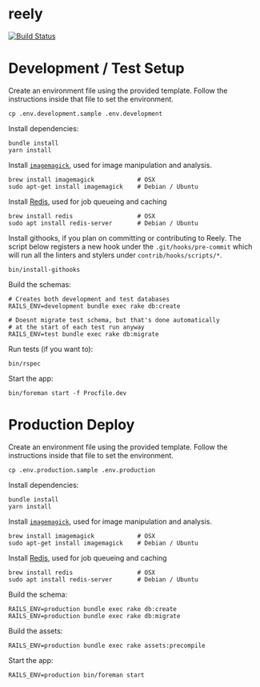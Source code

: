 # reely

[![Build Status](https://gitlab.com/reely/reely/badges/master/build.svg)](https://gitlab.com/reely/reely/pipelines)


# Development / Test Setup

Create an environment file using the provided template. Follow the instructions inside that file to set the environment.

```
cp .env.development.sample .env.development
```

Install dependencies:

```
bundle install
yarn install
```

Install [`imagemagick`](www.imagemagick.org/), used for image manipulation and analysis.

```
brew install imagemagick            # OSX
sudo apt-get install imagemagick    # Debian / Ubuntu
```

Install [Redis](https://redis.io), used for job queueing and caching

```
brew install redis                  # OSX
sudo apt install redis-server       # Debian / Ubuntu
```

Install githooks, if you plan on committing or contributing to Reely.
The script below registers a new hook under the `.git/hooks/pre-commit` which will run all the linters and stylers under `contrib/hooks/scripts/*`.

```
bin/install-githooks
```

Build the schemas:

```
# Creates both development and test databases
RAILS_ENV=development bundle exec rake db:create

# Doesnt migrate test schema, but that's done automatically
# at the start of each test run anyway
RAILS_ENV=test bundle exec rake db:migrate
```

Run tests (if you want to):

```
bin/rspec
```

Start the app:

```
bin/foreman start -f Procfile.dev
```

# Production Deploy

Create an environment file using the provided template. Follow the instructions inside that file to set the environment.

```
cp .env.production.sample .env.production
```

Install dependencies:

```
bundle install
yarn install
```

Install [`imagemagick`](www.imagemagick.org/), used for image manipulation and analysis.

```
brew install imagemagick            # OSX
sudo apt-get install imagemagick    # Debian / Ubuntu
```

Install [Redis](https://redis.io), used for job queueing and caching

```
brew install redis                  # OSX
sudo apt install redis-server       # Debian / Ubuntu
```

Build the schema:

```
RAILS_ENV=production bundle exec rake db:create
RAILS_ENV=production bundle exec rake db:migrate
```

Build the assets:

```
RAILS_ENV=production bundle exec rake assets:precompile
```

Start the app:

```
RAILS_ENV=production bin/foreman start
```
